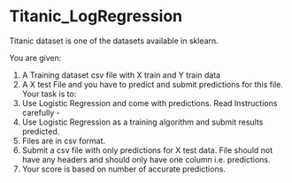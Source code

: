 # Titanic_LogRegression

Titanic dataset is one of the datasets available in sklearn.

You are given:
1. A Training dataset csv file with X train and Y train data
2. A X test File and you have to predict and submit predictions for this file.
Your task is to:
1. Use Logistic Regression and come with predictions.
Read Instructions carefully -
1. Use Logistic Regression as a training algorithm and submit results predicted.
2. Files are in csv format.
3. Submit a csv file with only predictions for X test data. File should not have any headers and should only have one column i.e. predictions.
4. Your score is based on number of accurate predictions.
